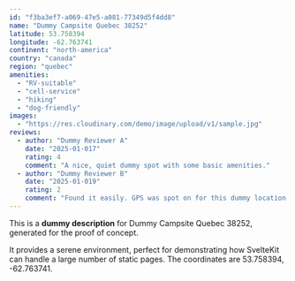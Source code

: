 ```yaml
---
id: "f3ba3ef7-a069-47e5-a081-77349d5f4dd8"
name: "Dummy Campsite Quebec 38252"
latitude: 53.758394
longitude: -62.763741
continent: "north-america"
country: "canada"
region: "quebec"
amenities:
  - "RV-suitable"
  - "cell-service"
  - "hiking"
  - "dog-friendly"
images:
  - "https://res.cloudinary.com/demo/image/upload/v1/sample.jpg"
reviews:
  - author: "Dummy Reviewer A"
    date: "2025-01-017"
    rating: 4
    comment: "A nice, quiet dummy spot with some basic amenities."
  - author: "Dummy Reviewer B"
    date: "2025-01-019"
    rating: 2
    comment: "Found it easily. GPS was spot on for this dummy location."
---
```


This is a **dummy description** for Dummy Campsite Quebec 38252, generated for the proof of concept.

It provides a serene environment, perfect for demonstrating how SvelteKit can handle a large number of static pages. The coordinates are 53.758394, -62.763741.
